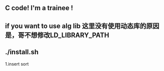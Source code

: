 C code!  I'm a trainee !
-------------------
if you want to use alg lib  这里没有使用动态库的原因是，哥不想修改LD_LIBRARY_PATH
-------------------
./install.sh 
-------------------
1.insert sort
